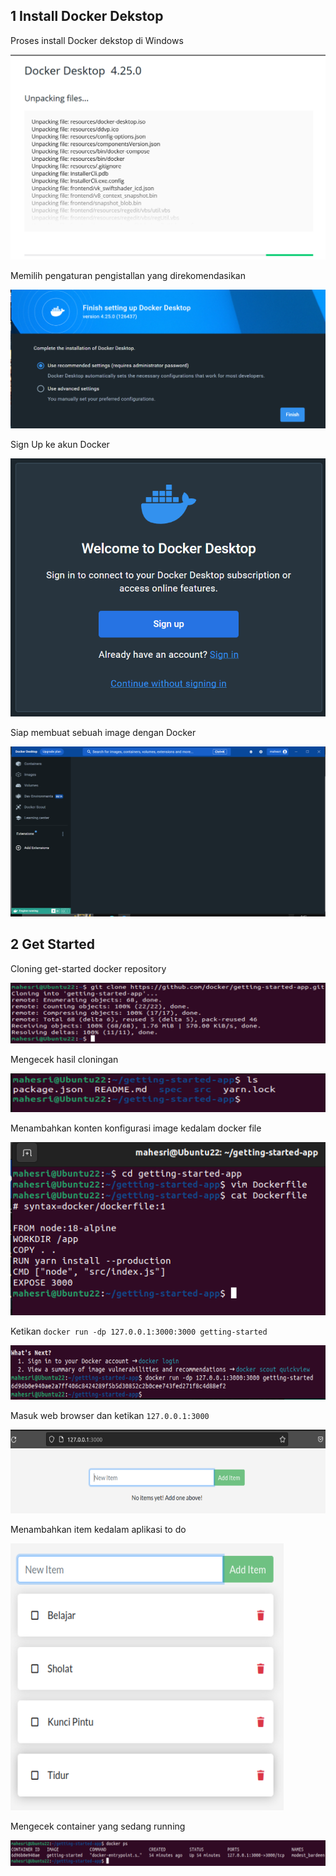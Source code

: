 ## 1 Install Docker Dekstop

Proses install Docker dekstop di Windows

![install dekstop docker](02.Install-docker-dekstop-windows.PNG)

Memilih pengaturan pengistallan yang direkomendasikan 

![memilih pengaturan yang direkomendasikan](03.Install-docker-dekstop-windows.PNG)

Sign Up ke akun Docker 

![sign-up docker](04.sign_up-docker.PNG)

Siap membuat sebuah image dengan Docker

![siap membuat image dengan docker](05.ready-built-an-image-with-docker.PNG)

## 2 Get Started 

Cloning get-started docker repository 

![Cloning-get-started-docker-Repository](06.Cloning-get-started-docker-Repository.PNG)

Mengecek hasil cloningan 

![Cek Hasil cloningan](07.Make_Sure_That_Cloning_Proses_Is_Done.PNG)

Menambahkan konten konfigurasi image kedalam docker file 

![add content to docker-file](08.Add-Content-to-Docker-File.PNG)

Ketikan `docker run -dp 127.0.0.1:3000:3000 getting-started`

![Login ke docker](09.Login-to-Docker.PNG)

Masuk web browser dan ketikan `127.0.0.1:3000`

![Masuk-ke-web-browser](10.Login-to-web-browser.PNG)

Menambahkan item kedalam aplikasi to do

![add-item](11.add-item.PNG)

Mengecek container yang sedang running

![cek-running-containers](12.Cek-containers.PNG)